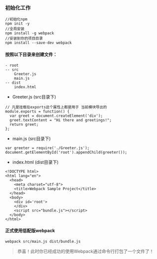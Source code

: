 ### 初始化工作
```
//初始化npm
npm init -y
//全局安装
npm install -g webpack
//安装到你的项目目录
npm install --save-dev webpack
```
#### 按照以下目录来创建文件：
```
- root
-- src
    Greeter.js
    main.js
-- dist
    index.html
```
- Greeter.js (src目录下)
```
// 凡是挂载在exports这个属性上都是用于 当前模块导出的
module.exports = function() {
  var greet = document.createElement('div');
  greet.textContent = "Hi there and greetings!";
  return greet;
};
```
- main.js (src目录下)
```
var greeter = require('./Greeter.js');
document.getElementById('root').appendChild(greeter());
```
- index.html (dist目录下)
```
<!DOCTYPE html>
<html lang="en">
  <head>
    <meta charset="utf-8">
    <title>Webpack Sample Project</title>
  </head>
  <body>
    <div id='root'>
    </div>
    <script src="bundle.js"></script>
  </body>
</html>
```

#### 正式使用低配版webpack
```
webpack src/main.js dist/bundle.js
```
> 恭喜！此时你已经成功的使用Webpack通过命令行打包了一个文件了！